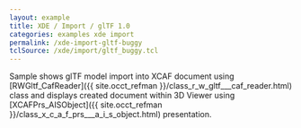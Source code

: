 ```yaml
---
layout: example
title: XDE / Import / glTF 1.0
categories: examples xde import
permalink: /xde-import-gltf-buggy
tclSource: /xde/import/gltf_buggy.tcl
---
```


Sample shows glTF model import into XCAF document using [RWGltf_CafReader]({{ site.occt_refman }}/class_r_w_gltf___caf_reader.html) class
and displays created document within 3D Viewer using [XCAFPrs_AISObject]({{ site.occt_refman }}/class_x_c_a_f_prs___a_i_s_object.html) presentation.
